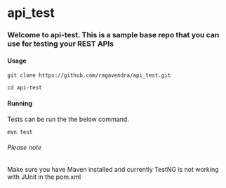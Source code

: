 # api_test

### Welcome to api-test. This is a sample base repo that you can use for testing your REST APIs

#### Usage
```git clone https://github.com/ragavendra/api_test.git```

```cd api-test```

#### Running
Tests can be run the the below command.

```mvn test ```

###### Please note
Make sure you have Maven installed and currently TestNG is not working with JUnit in the pom.xml
